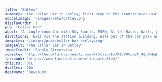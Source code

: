 ```yaml
---
title: 'Batley'
summary: 'The Cellar Bar in Batley, first stop on the Transpennine Real Ale Trail'
socialImage: '/images/meta/batley.png'
displayOrder: 1
pub: 'Cellar Bar'
about: 'A single-room bar with Sky Sports, ESPN, At the Races, darts, pool and a juke box.'
directions: 'Exit via the station building. Walk out of the car park and the Cellar Bar is across the road on the right, at the bottom of the curved building on the corner.'
imageSrc: '/images/pubs/cellar-bar-batley.png'
imageAlt: 'The Cellar Bar in Batley'
imageCredit: 'Google Streetview'
website: 'http://thecellarbar.weebly.com/?fbclid=IwAR0cY0CqxzT_GQgfHEgKMIr7YF-K_v6ILFOHT3bKLe82_wH3eZslp7xLXCY'
facebook: 'https://www.facebook.com/cellarbarbatley/'
thisCrs: 'BTL'
destCrs: 'DEW'
destName: 'Dewsbury'
---
```

